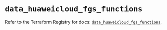 # `data_huaweicloud_fgs_functions`

Refer to the Terraform Registry for docs: [`data_huaweicloud_fgs_functions`](https://registry.terraform.io/providers/huaweicloud/huaweicloud/1.71.1/docs/data-sources/fgs_functions).
